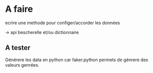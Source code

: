 # A faire

ecrire une methode pour configer/accorder les données

-> api bescherelle et/ou dictionnaire 


## A tester

Générere les data en python car faker.python permets de génrere des valeurs genrées. 


